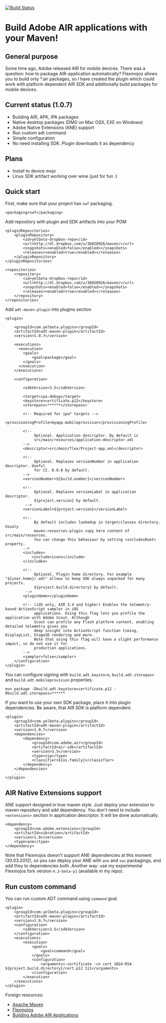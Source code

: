 [![Build Status](https://secure.travis-ci.org/yelbota/adt-maven-plugin.png?branch=master)](http://travis-ci.org/yelbota/adt-maven-plugin)

Build Adobe AIR applications with your Maven!
================================================

General purpose
---------------

Some time ago, Adobe released AIR for mobile devices. There was a question: how to package AIR-application automatically? Flexmojos allows you to build only \*.air packages, so I have created the plugin which could work with platform dependent AIR SDK and additionally build packages for mobile devices.

Current status (1.0.7)
----------------------

* Building AIR, APK, IPA packages
* Native desktop packages (DMG on Mac OSX, EXE on Windows)
* Adobe Native Extensions (ANE) support
* Run custom adt command
* Simple configuration
* No need installing SDK. Plugin downloads it as dependency 
 
Plans
--------------------------------------------

* Install to device mojo
* Linux SDK artifact working over wine (just for fun :)

Quick start
-----------------------------------------------

First, make sure that your project has `swf` packaging.

    <packaging>swf</packaging>

Add repository with plugin and SDK artifacts into your POM

    <pluginRepositories>
        <pluginRepository>
            <id>yelbota-dropbox-repo</id>
            <url>http://dl.dropbox.com/u/36020926/maven/</url>
            <snapshots><enabled>false</enabled></snapshots>
            <releases><enabled>true</enabled></releases>
        </pluginRepository>
    </pluginRepositories>

    <repositories>
        <repository>
            <id>yelbota-dropbox-repo</id>
            <url>http://dl.dropbox.com/u/36020926/maven/</url>
            <snapshots><enabled>false</enabled></snapshots>
            <releases><enabled>true</enabled></releases>
        </repository>
    </repositories>

Add `adt-maven-plugin` into plugins section

    <plugin>
    
        <groupId>com.yelbota.plugins</groupId>
        <artifactId>adt-maven-plugin</artifactId>
        <version>1.0.7</version>
        
        <executions>
          <execution>
            <goals>
                <goal>package</goal>
            </goals>
          </execution>
        </executions>
        
        <configuration>
        
            <sdkVersion>3.5</sdkVersion>
            
            <target>ipa-debug</target>
            <keystore>certificate.p12</keystore>
            <storepass>******</storepass>
            
            <!-- Required for ipa* targets -->
            <provisioningProfile>myapp.mobileprovision</provisioningProfile>
            
            <!-- 
                 Optional. Application descriptor. By default is 
                 src/main/resources/application-descriptor.xml
            -->
            <descriptor>src/main/flex/Project-app.xml</descriptor>
            
            <!-- 
                 Optional. Replaces versionNumber in application descriptor. Useful
                 for CI. 0.0.0 by default. 
            -->
            <versionNumber>${build.number}</versionNumber>
            
            <!-- 
                 Optional. Replaces versionLabel in application descriptor. 
                 ${project.version} by default.
             -->
            <versionLabel>${project.version}</versionLabel>
            
            <!-- 
                 By default includes lookedup in target/classes directory. Usualy
                 maven-resources-plugin copy here content of src/main/resources.
                 You can change this behaviour by setting <includesRoot> property. 
            -->
            <includes>
                <include>icons</include>
            </includes>
            
            <!-- 
                 Optional. Plugin home directory. For example "${user.home}/.adt" allows to keep SDK always unpacked for many projects.
                 ${project.build.directory} by default.
             -->
            <pluginHome></pluginHome>

            <!-- (iOS only, AIR 3.4 and higher) Enables the telemetry-based ActionScript sampler in iOS 
                 applications. Using this flag lets you profile the application with Adobe Scout. Although
                 Scout can profile any Flash platform content, enabling detailed telemetry gives you 
                 deep insight into ActionScript function timing, DisplayList, Stage3D rendering and more.
                 Note that using this flag will have a slight performance impact, so do not use it for
                 production applications.
            -->
            <sampler>false</sampler>
        </configuration>
    </plugin>

You can configure signing with `build.adt.keystore`, `build.adt.storepass` and `build.adt.mobileprovision` properties.

    mvn package -Dbuild.adt.keystore=certificate.p12 -Dbuild.adt.storepass=******

If you want to use your own SDK package, place it into plugin dependencies. Be aware, that AIR SDK is platform dependent.

    <plugin>
        <groupId>com.yelbota.plugins</groupId>
        <artifactId>adt-maven-plugin</artifactId>
        <version>1.0.7</version>
        <dependencies>
            <dependency>
                <groupId>com.adobe.air</groupId>
                <artifactId>air-sdk</artifactId>
                <version>3.5</version>
                <type>zip</type>
                <classifier>${os.family}</classifier>
            </dependency>
        </dependencies>
        ...
    </plugin>

AIR Native Extensions support
-----------------------------------------------
    
ANE support designed in true maven style. Just deploy your extension to maven repository and add dependency. You don't need to include `<extensions>` section in application descriptor. It will be done automatically.

    <dependency>
        <groupId>com.adobe.extensions</groupId>
        <artifactId>vibration</artifactId>
        <version>1.0</version>
        <type>ane</type>
    </dependency>

Note that Flexmojos doesn't support ANE dependencies at this moment (30.03.2012), so you can deploy your ANE with `ane` and `swc` packagings, and add they to dependencies both. Another way: use my experimental Flexmojos fork version `4.3-beta-y1` (available in my repo). 

Run custom command
-----------------------------------------------

You can run custom ADT command using `command` goal. 

    <plugin>
        <groupId>com.yelbota.plugins</groupId>
        <artifactId>adt-maven-plugin</artifactId>
        <version>1.0.7</version>
        <configuration>
            <sdkVersion>3.5</sdkVersion>
        </configuration>
        <executions>
            <execution>
                <goals>
                    <goal>command</goal>
                </goals>
                <configuration>
                    <arguments>-certificate -cn cert 1024-RSA ${project.build.directory}/cert.p12 111</arguments>
                </configuration>
            </execution>
        </executions>
    </plugin>

Foreign resources:

* [Apache Maven](http://maven.apache.org)
* [Flexmojos](http://flexmojos.sonatype.org/)
* [Building Adobe AIR Applications](http://help.adobe.com/en_US/air/build/air_buildingapps.pdf)

